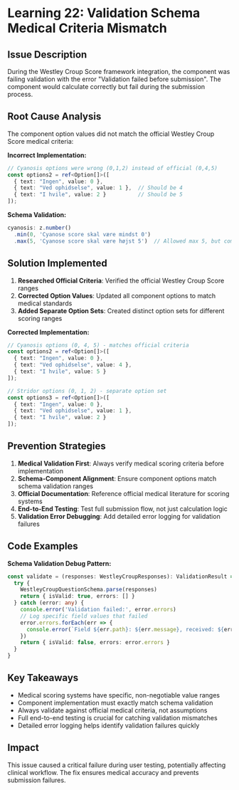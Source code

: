 # Learning 22: Validation Schema Medical Criteria Mismatch

## Issue Description
During the Westley Croup Score framework integration, the component was failing validation with the error "Validation failed before submission". The component would calculate correctly but fail during the submission process.

## Root Cause Analysis
The component option values did not match the official Westley Croup Score medical criteria:

**Incorrect Implementation:**
```typescript
// Cyanosis options were wrong (0,1,2) instead of official (0,4,5)
const options2 = ref<Option[]>([
  { text: "Ingen", value: 0 },
  { text: "Ved ophidselse", value: 1 },  // Should be 4
  { text: "I hvile", value: 2 }          // Should be 5
]);
```

**Schema Validation:**
```typescript
cyanosis: z.number()
  .min(0, 'Cyanose score skal være mindst 0')
  .max(5, 'Cyanose score skal være højst 5')  // Allowed max 5, but component used max 2
```

## Solution Implemented
1. **Researched Official Criteria**: Verified the official Westley Croup Score ranges
2. **Corrected Option Values**: Updated all component options to match medical standards
3. **Added Separate Option Sets**: Created distinct option sets for different scoring ranges

**Corrected Implementation:**
```typescript
// Cyanosis options (0, 4, 5) - matches official criteria
const options2 = ref<Option[]>([
  { text: "Ingen", value: 0 },
  { text: "Ved ophidselse", value: 4 },
  { text: "I hvile", value: 5 }
]);

// Stridor options (0, 1, 2) - separate option set
const options3 = ref<Option[]>([
  { text: "Ingen", value: 0 },
  { text: "Ved ophidselse", value: 1 },
  { text: "I hvile", value: 2 }
]);
```

## Prevention Strategies
1. **Medical Validation First**: Always verify medical scoring criteria before implementation
2. **Schema-Component Alignment**: Ensure component options match schema validation ranges
3. **Official Documentation**: Reference official medical literature for scoring systems
4. **End-to-End Testing**: Test full submission flow, not just calculation logic
5. **Validation Error Debugging**: Add detailed error logging for validation failures

## Code Examples
**Schema Validation Debug Pattern:**
```typescript
const validate = (responses: WestleyCroupResponses): ValidationResult => {
  try {
    WestleyCroupQuestionSchema.parse(responses)
    return { isValid: true, errors: [] }
  } catch (error: any) {
    console.error('Validation failed:', error.errors)
    // Log specific field values that failed
    error.errors.forEach(err => {
      console.error(`Field ${err.path}: ${err.message}, received: ${err.input}`)
    })
    return { isValid: false, errors: error.errors }
  }
}
```

## Key Takeaways
- Medical scoring systems have specific, non-negotiable value ranges
- Component implementation must exactly match schema validation
- Always validate against official medical criteria, not assumptions
- Full end-to-end testing is crucial for catching validation mismatches
- Detailed error logging helps identify validation failures quickly

## Impact
This issue caused a critical failure during user testing, potentially affecting clinical workflow. The fix ensures medical accuracy and prevents submission failures.